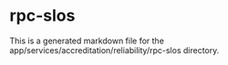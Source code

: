 # rpc-slos
This is a generated markdown file for the app/services/accreditation/reliability/rpc-slos directory.
